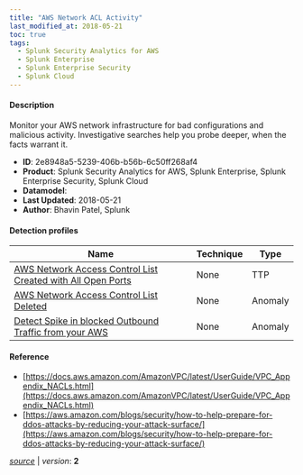 ```yaml
---
title: "AWS Network ACL Activity"
last_modified_at: 2018-05-21
toc: true
tags:
  - Splunk Security Analytics for AWS
  - Splunk Enterprise
  - Splunk Enterprise Security
  - Splunk Cloud
---
```


#### Description

Monitor your AWS network infrastructure for bad configurations and malicious activity. Investigative searches help you probe deeper, when the facts warrant it.

- **ID**: 2e8948a5-5239-406b-b56b-6c50ff268af4
- **Product**: Splunk Security Analytics for AWS, Splunk Enterprise, Splunk Enterprise Security, Splunk Cloud
- **Datamodel**: 
- **Last Updated**: 2018-05-21
- **Author**: Bhavin Patel, Splunk

#### Detection profiles

| Name        | Technique   | Type         |
| ----------- | ----------- |--------------|
| [AWS Network Access Control List Created with All Open Ports](/cloud/aws_network_access_control_list_created_with_all_open_ports/) | None | TTP |
| [AWS Network Access Control List Deleted](/cloud/aws_network_access_control_list_deleted/) | None | Anomaly |
| [Detect Spike in blocked Outbound Traffic from your AWS](/cloud/detect_spike_in_blocked_outbound_traffic_from_your_aws/) | None | Anomaly |

#### Reference

* [https://docs.aws.amazon.com/AmazonVPC/latest/UserGuide/VPC_Appendix_NACLs.html](https://docs.aws.amazon.com/AmazonVPC/latest/UserGuide/VPC_Appendix_NACLs.html)
* [https://aws.amazon.com/blogs/security/how-to-help-prepare-for-ddos-attacks-by-reducing-your-attack-surface/](https://aws.amazon.com/blogs/security/how-to-help-prepare-for-ddos-attacks-by-reducing-your-attack-surface/)



[_source_](https://github.com/splunk/security_content/tree/develop/stories/aws_network_acl_activity.yml) | _version_: **2**